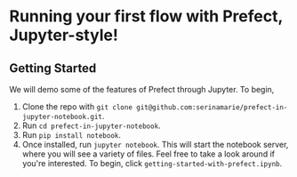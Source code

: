 # Running your first flow with Prefect, Jupyter-style!

## Getting Started
We will demo some of the features of Prefect through Jupyter. To begin, 
1. Clone the repo with
`git clone git@github.com:serinamarie/prefect-in-jupyter-notebook.git`. 
2. Run `cd prefect-in-jupyter-notebook`.
3. Run `pip install notebook`. 
4. Once installed, run `jupyter notebook`. This will start the notebook server,
where you will see a variety of files. Feel free to take a look around if you're interested. To begin, click `getting-started-with-prefect.ipynb`.
